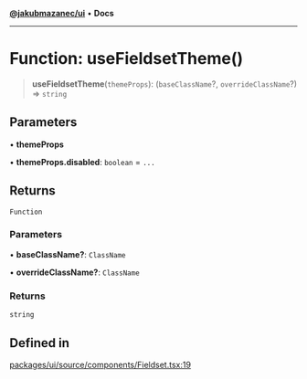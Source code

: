 [**@jakubmazanec/ui**](../README.md) • **Docs**

---

# Function: useFieldsetTheme()

> **useFieldsetTheme**(`themeProps`): (`baseClassName`?, `overrideClassName`?) => `string`

## Parameters

• **themeProps**

• **themeProps.disabled**: `boolean` = `...`

## Returns

`Function`

### Parameters

• **baseClassName?**: `ClassName`

• **overrideClassName?**: `ClassName`

### Returns

`string`

## Defined in

[packages/ui/source/components/Fieldset.tsx:19](https://github.com/jakubmazanec/tools/blob/863f04cbbb9368fd023f0309084819aa9247d808/packages/ui/source/components/Fieldset.tsx#L19)
